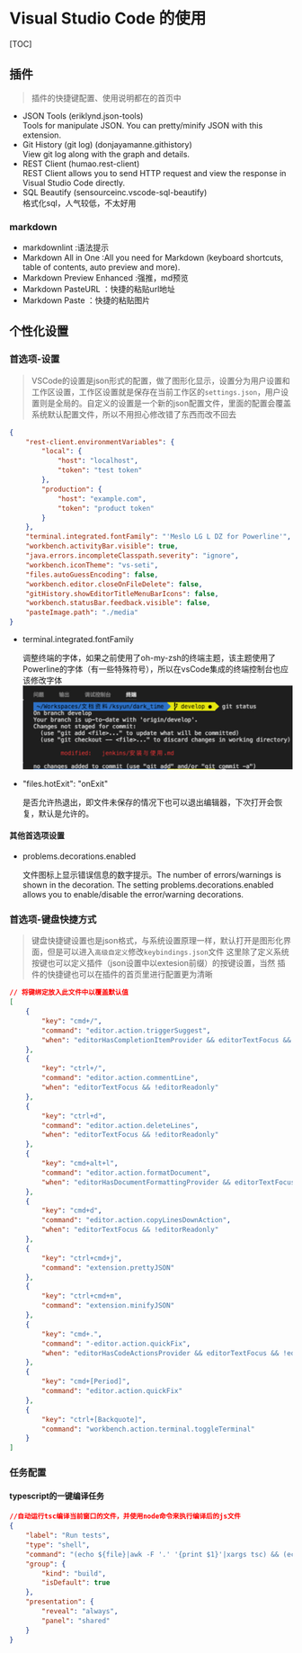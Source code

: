 # Visual Studio Code 的使用

[TOC]

## 插件
>插件的快捷键配置、使用说明都在的首页中

- JSON Tools (eriklynd.json-tools)  
Tools for manipulate JSON. You can pretty/minify JSON with this extension.
- Git History (git log) (donjayamanne.githistory)  
View git log along with the graph and details.
- REST Client (humao.rest-client)  
REST Client allows you to send HTTP request and view the response in Visual Studio Code directly.
- SQL Beautify (sensourceinc.vscode-sql-beautify)  
格式化sql，人气较低，不太好用

### markdown

- markdownlint  :语法提示
- Markdown All in One   :All you need for Markdown (keyboard shortcuts, table of contents, auto preview and more).
- Markdown Preview Enhanced :强推，md预览
- Markdown PasteURL ：快捷的粘贴url地址
- Markdown Paste    ：快捷的粘贴图片

## 个性化设置

### 首选项-设置

>VSCode的设置是json形式的配置，做了图形化显示，设置分为用户设置和工作区设置，工作区设置就是保存在当前工作区的`settings.json`，用户设置则是全局的。自定义的设置是一个新的json配置文件，里面的配置会覆盖系统默认配置文件，所以不用担心修改错了东西而改不回去

``` json
{
    "rest-client.environmentVariables": {
        "local": {
            "host": "localhost",
            "token": "test token"
        },
        "production": {
            "host": "example.com",
            "token": "product token"
        }
    },
    "terminal.integrated.fontFamily": "'Meslo LG L DZ for Powerline'",
    "workbench.activityBar.visible": true,
    "java.errors.incompleteClasspath.severity": "ignore",
    "workbench.iconTheme": "vs-seti",
    "files.autoGuessEncoding": false,
    "workbench.editor.closeOnFileDelete": false,
    "gitHistory.showEditorTitleMenuBarIcons": false,
    "workbench.statusBar.feedback.visible": false,
    "pasteImage.path": "./media"
}
```

- terminal.integrated.fontFamily

    调整终端的字体，如果之前使用了oh-my-zsh的终端主题，该主题使用了Powerline的字体（有一些特殊符号），所以在vsCode集成的终端控制台也应该修改字体
![fontShow](media/15023566387149.png)

- "files.hotExit": "onExit"

    是否允许热退出，即文件未保存的情况下也可以退出编辑器，下次打开会恢复，默认是允许的。

#### 其他首选项设置

- problems.decorations.enabled

    文件图标上显示错误信息的数字提示。The number of errors/warnings is shown in the decoration. The setting problems.decorations.enabled allows you to enable/disable the error/warning decorations.

### 首选项-键盘快捷方式

> 键盘快捷键设置也是json格式，与系统设置原理一样，默认打开是图形化界面，但是可以进入`高级自定义`修改`keybindings.json`文件
> 这里除了定义系统按键也可以定义插件（json设置中以extesion前缀）的按键设置，当然 插件的快捷键也可以在插件的首页里进行配置更为清晰

``` json
// 将键绑定放入此文件中以覆盖默认值
[
    {
        "key": "cmd+/",
        "command": "editor.action.triggerSuggest",
        "when": "editorHasCompletionItemProvider && editorTextFocus && !editorReadonly"
    },
    {
        "key": "ctrl+/",
        "command": "editor.action.commentLine",
        "when": "editorTextFocus && !editorReadonly"
    },
    {
        "key": "ctrl+d",
        "command": "editor.action.deleteLines",
        "when": "editorTextFocus && !editorReadonly"
    },
    {
        "key": "cmd+alt+l",
        "command": "editor.action.formatDocument",
        "when": "editorHasDocumentFormattingProvider && editorTextFocus && !editorReadonly"
    },
    {
        "key": "cmd+d",
        "command": "editor.action.copyLinesDownAction",
        "when": "editorTextFocus && !editorReadonly"
    },
    {
        "key": "ctrl+cmd+j",
        "command": "extension.prettyJSON"
    },
    {
        "key": "ctrl+cmd+m",
        "command": "extension.minifyJSON"
    },
    {
        "key": "cmd+.",
        "command": "-editor.action.quickFix",
        "when": "editorHasCodeActionsProvider && editorTextFocus && !editorReadonly"
    },
    {
        "key": "cmd+[Period]",
        "command": "editor.action.quickFix"
    },
    {
        "key": "ctrl+[Backquote]",
        "command": "workbench.action.terminal.toggleTerminal"
    }
]
```

### 任务配置

#### typescript的一键编译任务

```json
//自动运行tsc编译当前窗口的文件，并使用node命令来执行编译后的js文件
{
    "label": "Run tests",
    "type": "shell",
    "command": "(echo ${file}|awk -F '.' '{print $1}'|xargs tsc) && (echo ${file}|awk -F '.' '{print $1}'|xargs node)",
    "group": {
        "kind": "build",
        "isDefault": true
    },
    "presentation": {
        "reveal": "always",
        "panel": "shared"
    }
}
```